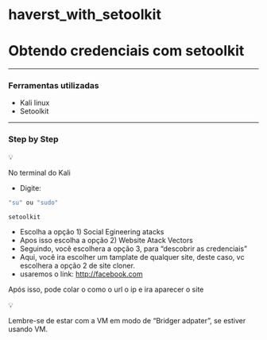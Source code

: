 # haverst_with_setoolkit
# Obtendo credenciais com setoolkit

---

### Ferramentas utilizadas

- Kali linux
- Setoolkit

---

### Step by Step

<aside>
💡

No terminal do Kali

</aside>

- Digite:

```bash
"su" ou "sudo"
```

```bash
setoolkit
```

- Escolha a opção 1) Social Egineering atacks
- Apos isso escolha a opção 2) Website Atack Vectors
- Seguindo, você escolhera a opção 3, para “descobrir as credenciais”
- Aqui, você ira escolher um tamplate de qualquer site, deste caso, vc escolhera a opção 2 de site cloner.
- usaremos o link: http://facebook.com

Após isso, pode colar o como o url o ip  e ira aparecer o site

<aside>
💡

Lembre-se de estar com a VM em modo de “Bridger adpater”, se estiver usando VM.

</aside>
